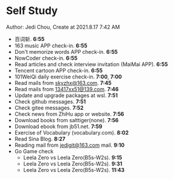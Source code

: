 # Self Study

Author: Jedi Chou, Create at 2021.8.17 7:42 AM

* 百词斩. **6:55**
* 163 music APP check-in. **6:55**
* Don't memorize words APP check-in. **6:55**
* NowCoder check-in. **6:55**
* Read articles and check interview invitation (MaiMai APP). **6:55**
* Tencent cartoon APP check-in. **6:55**
* 101WeiQi daily exercise check-in. **7:00**, **7:00**
* Read mails from skyzhx@163.com. **7:45**
* Read mails from 13417xx51@139.com. **7:46**
* Update and upgrade packages at wsl. **7:51**
* Check github messages. **7:51**
* Check gitee messages. **7:52**
* Check news from ZhiHu app or website. **7:56**
* Download books from salttiger(none). **7:56**
* Download ebook from jb51.net. **7:59**
* Exercise of Vocabulary (vocabulary.com). **8:02**
* Read Sina Blog. **8:27**
* Reading mail from jedigit@163.com mail. **9:10**
* Go Game check
  * Leela Zero vs Leela Zero(B5s-W2s). **9:15**
  * Leela Zero vs Leela Zero(B5s-W2s). **9:31**
  * Leela Zero vs Leela Zero(B5s-W2s). **11:43**
